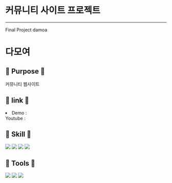 #  커뮤니티 사이트 프로젝트
<hr>
Final Project damoa

<h1> 다모여 </h1>


<h2> 🎯 Purpose 🎯 </h2>
커뮤니티 웹사이트

<h2>🍍 link 🍍</h2>
<li>
Demo : 
<br>
Youtube : 
<br>
</li>
  
 
<h2>📖 Skill 📖</h2>
<img src="https://img.shields.io/badge/Spring Boot-6DB33F?style=&flat-square&logo=SpringBoot&logoColor=white"/>
<img src="https://img.shields.io/badge/React-4FC08D?style=flat-square&logo=React&logoColor=white"/>
<img src="https://img.shields.io/badge/MySQL-4479A1?style=flat-square&logo=MySQL&logoColor=white"/>
<img src="https://img.shields.io/badge/AWS-232F3E?style=flat-square&logo=AWS&logoColor=white"/>


<h2>📖 Tools 📖</h2>
<img src="https://img.shields.io/badge/Visual Studio Code-007ACC?style=flat-square&logo=VisualStudioCode&logoColor=white"/>
<img src="https://img.shields.io/badge/Git Hub-181717?style=flat-square&logo=GitHub&logoColor=white"/>
<img src="https://img.shields.io/badge/IntelliJ-2C2255?style=flat-square&logo=IntelliJ&logoColor=white"/>
